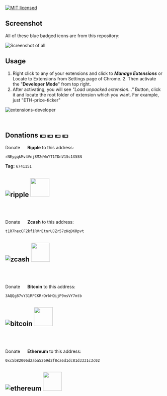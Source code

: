 [![MIT licensed](https://img.shields.io/badge/license-MIT-blue.svg)](https://github.com/cosmicog/chrome-price-tickers/blob/master/LICENSE)

## Screenshot
All of these blue badged icons are from this repository:

![Screenshot of all](https://user-images.githubusercontent.com/9158844/36941382-d80cc032-1f6a-11e8-8289-eba53897c527.png)

## Usage

1. Right click to any of your extensions and click to **_Manage Extensions_** or Locate to Extensions from Settings page of Chrome. 2. Then activate the "**Developer Mode**" from top right. 
3. After activating, you will see _"Load unpacked extension..."_ Button, click it and locate the root folder of extension which you want. For example, just "ETH-price-ticker"

![extensions-developer](https://user-images.githubusercontent.com/9158844/36941454-92b60a00-1f6c-11e8-9dc3-22de428977f6.png)

<br>

## Donations :dollar: :euro: :pound: :yen:


Donate <img src="https://avatars0.githubusercontent.com/u/3165523" width="15" height="15"/> **Ripple** to this address:
```
rNEygqkMv4Vnj8M2eWnYT1TDnV1Sc1X5SN
```
**Tag:** `6741151`

![ripple](https://user-images.githubusercontent.com/9158844/36674161-58a2b7be-1b16-11e8-9e87-fdf0f9362a35.png)
<img src="https://avatars0.githubusercontent.com/u/3165523" width="60" height="60"/>
---

<br><br>


Donate <img src="https://avatars2.githubusercontent.com/u/16122764" width="15" height="15"/> **Zcash** to this address:
```
t1R7hecCF2kfiRVrEtnrUJZr57zKqDKRpvt
```
![zcash](https://user-images.githubusercontent.com/9158844/36625316-3c14cba8-192e-11e8-9c2d-3855fda623b7.png)
<img src="https://avatars2.githubusercontent.com/u/16122764" width="60" height="60"/>
---

<br><br>

Donate <img src="https://avatars2.githubusercontent.com/u/528860" width="15" height="15"/> **Bitcoin** to this address:

```
3AQQg87vY31RPCKRrDrkHQijP9nsVY7mtb
```
![bitcoin](https://user-images.githubusercontent.com/9158844/36625315-3bf470ec-192e-11e8-8dc4-e8ea15b00a6f.png)
<img src="https://avatars2.githubusercontent.com/u/528860" width="60" height="60"/>
---

<br><br>

Donate <img src="https://github.com/webcyou/crypto-currency-icon/blob/master/design/images/default/3.png" width="15" height="15"/> **Ethereum** to this address:

```
0xc5b82006d2aba5269d2f8ca6d1dc81d3331c3c02
```
![ethereum](https://user-images.githubusercontent.com/9158844/36625314-3bd89dd6-192e-11e8-984d-a1e61c4a0ffa.png)
<img src="https://github.com/webcyou/crypto-currency-icon/blob/master/design/images/default/3.png" width="60" height="60"/> 
---
